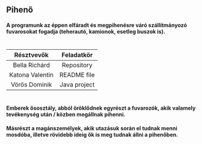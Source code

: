 ##  Pihenő
#### A programunk az éppen elfáradt és megpihenésre váró szállítmányozó fuvarosokat fogadja (teherautó, kamionok, esetleg buszok is). 
#

| Résztvevők      | Feladatkör  | 
| :-------------: | :--------:  |
| Bella Richárd   | Repository  |
| Katona Valentin | README file |
| Vörös Dominik | Java project |

#
#### Emberek ősosztály, abból öröklődnek egyrészt a fuvarozók, akik valamely tevékenység után / közben megállnak pihenni.
#### Másrészt a magánszemélyek, akik utazásuk során el tudnak menni mosdóba, illetve rövidebb ideig ők is meg tudnak állni a pihenőben.
